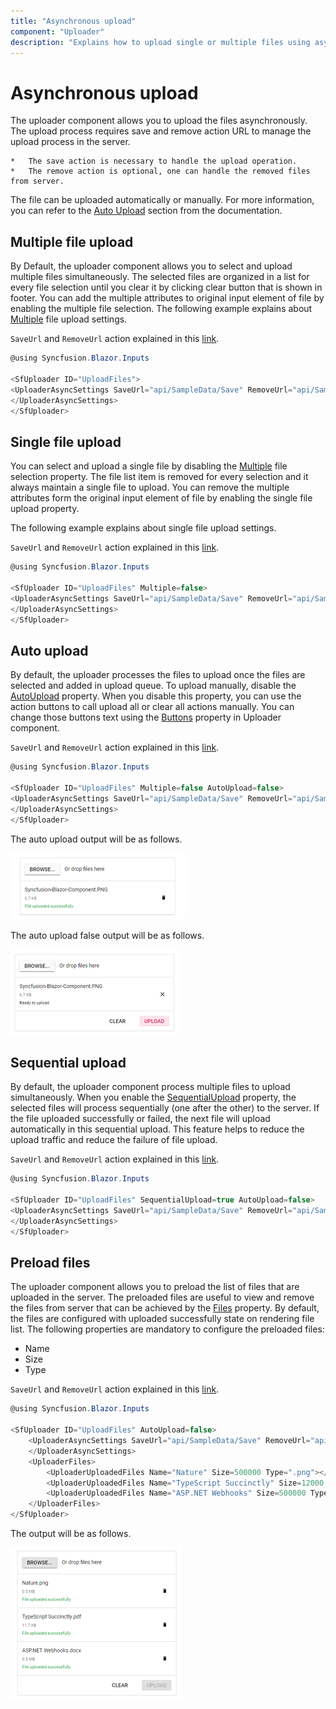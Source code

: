 ```yaml
---
title: "Asynchronous upload"
component: "Uploader"
description: "Explains how to upload single or multiple files using asynchronous mode with auto-upload, preload, and additional HTTP headers."
---
```


# Asynchronous upload

The uploader component allows you to upload the files asynchronously.
The upload process requires save and remove action URL to manage the upload process in the server.

    *   The save action is necessary to handle the upload operation.
    *   The remove action is optional, one can handle the removed files from server.

The file can be uploaded automatically or manually. For more information, you can refer to the [Auto Upload](https://help.syncfusion.com/cr/aspnetcore-blazor/Syncfusion.Blazor~Syncfusion.Blazor.Inputs.SfUploader~AutoUpload.html) section from the documentation.

## Multiple file upload

By Default, the uploader component allows you to select and upload multiple files simultaneously.
The selected files are organized in a list for every file selection until you clear it by clicking clear button that is shown in footer. You can add the multiple attributes to original input element of file by enabling the multiple file selection.
The following example explains about [Multiple](https://help.syncfusion.com/cr/aspnetcore-blazor/Syncfusion.Blazor~Syncfusion.Blazor.Inputs.SfUploader~Multiple.html) file upload settings.

`SaveUrl` and `RemoveUrl` action explained in this [link](./getting-started/#save-and-remove-action-for-aspnet-core-hosted-application).

```csharp
@using Syncfusion.Blazor.Inputs

<SfUploader ID="UploadFiles">
<UploaderAsyncSettings SaveUrl="api/SampleData/Save" RemoveUrl="api/SampleData/Remove">
</UploaderAsyncSettings>
</SfUploader>
```

## Single file upload

You can select and upload a single file by disabling the [Multiple](https://help.syncfusion.com/cr/aspnetcore-blazor/Syncfusion.Blazor~Syncfusion.Blazor.Inputs.SfUploader~Multiple.html) file selection property.
The file list item is removed for every selection and it always maintain a single file to upload.
You can remove the multiple attributes form the original input element of file by enabling the single file upload property.

The following example explains about single file upload settings.

`SaveUrl` and `RemoveUrl` action explained in this [link](./getting-started/#save-and-remove-action-for-aspnet-core-hosted-application).

```csharp
@using Syncfusion.Blazor.Inputs

<SfUploader ID="UploadFiles" Multiple=false>
<UploaderAsyncSettings SaveUrl="api/SampleData/Save" RemoveUrl="api/SampleData/Remove">
</UploaderAsyncSettings>
</SfUploader>
```

## Auto upload

By default, the uploader processes the files to upload once the files are selected and added in upload queue. To upload manually, disable the [AutoUpload](https://help.syncfusion.com/cr/aspnetcore-blazor/Syncfusion.Blazor~Syncfusion.Blazor.Inputs.SfUploader~AutoUpload.html) property. When you disable this property, you can use the action buttons to call upload all or clear all actions manually. You can change those buttons text using the [Buttons](https://help.syncfusion.com/cr/aspnetcore-blazor/Syncfusion.Blazor~Syncfusion.Blazor.Inputs.SfUploader~Buttons.html) property in Uploader component.

`SaveUrl` and `RemoveUrl` action explained in this [link](./getting-started/#save-and-remove-action-for-aspnet-core-hosted-application).

```csharp
@using Syncfusion.Blazor.Inputs

<SfUploader ID="UploadFiles" Multiple=false AutoUpload=false>
<UploaderAsyncSettings SaveUrl="api/SampleData/Save" RemoveUrl="api/SampleData/Remove">
</UploaderAsyncSettings>
</SfUploader>
```

The auto upload output will be as follows.

![uploader](./images/Auto_Upload.png)

The auto upload false output will be as follows.

![uploader](./images/Auto_Upload_false.png)

## Sequential upload

By default, the uploader component process multiple files to upload simultaneously. When you enable the [SequentialUpload](https://help.syncfusion.com/cr/aspnetcore-blazor/Syncfusion.Blazor~Syncfusion.Blazor.Inputs.SfUploader~SequentialUpload.html) property, the selected files will process sequentially (one after the other) to the server. If the file uploaded successfully or failed, the next file will upload automatically in this sequential upload. This feature helps to reduce the upload traffic and reduce the failure of file upload.

`SaveUrl` and `RemoveUrl` action explained in this [link](./getting-started/#save-and-remove-action-for-aspnet-core-hosted-application).

```csharp
@using Syncfusion.Blazor.Inputs

<SfUploader ID="UploadFiles" SequentialUpload=true AutoUpload=false>
<UploaderAsyncSettings SaveUrl="api/SampleData/Save" RemoveUrl="api/SampleData/Remove">
</UploaderAsyncSettings>
</SfUploader>
```

## Preload files

The uploader component allows you to preload the list of files that are uploaded in the server. The preloaded files are useful to view and remove the files from server that can be achieved by the [Files](https://help.syncfusion.com/cr/aspnetcore-blazor/Syncfusion.Blazor~Syncfusion.Blazor.Inputs.SfUploader~Files.html) property. By default, the files are configured with uploaded successfully state on rendering file list. The following properties are mandatory to configure the preloaded files:

* Name
* Size
* Type

`SaveUrl` and `RemoveUrl` action explained in this [link](./getting-started/#save-and-remove-action-for-aspnet-core-hosted-application).

```csharp
@using Syncfusion.Blazor.Inputs

<SfUploader ID="UploadFiles" AutoUpload=false>
    <UploaderAsyncSettings SaveUrl="api/SampleData/Save" RemoveUrl="api/SampleData/Remove">
    </UploaderAsyncSettings>
    <UploaderFiles>
        <UploaderUploadedFiles Name="Nature" Size=500000 Type=".png"></UploaderUploadedFiles>
        <UploaderUploadedFiles Name="TypeScript Succinctly" Size=12000 Type=".pdf"></UploaderUploadedFiles>
        <UploaderUploadedFiles Name="ASP.NET Webhooks" Size=500000 Type=".docx"></UploaderUploadedFiles>
    </UploaderFiles>
</SfUploader>
```

The output will be as follows.

![uploader](./images/PreloadFiles.png)

